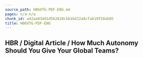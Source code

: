 ```yaml
---
source_path: H06XTG-PDF-ENG.md
pages: n/a-n/a
chunk_id: a42aa03dd1d562810cbb1b432a8cfab19f58ab05
title: H06XTG-PDF-ENG
---
```

## HBR / Digital Article / How Much Autonomy Should You Give Your Global Teams?
